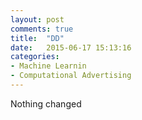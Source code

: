 ```yaml
---
layout: post
comments: true
title:  "DD"
date:   2015-06-17 15:13:16
categories:
- Machine Learnin
- Computational Advertising
---
```


Nothing changed